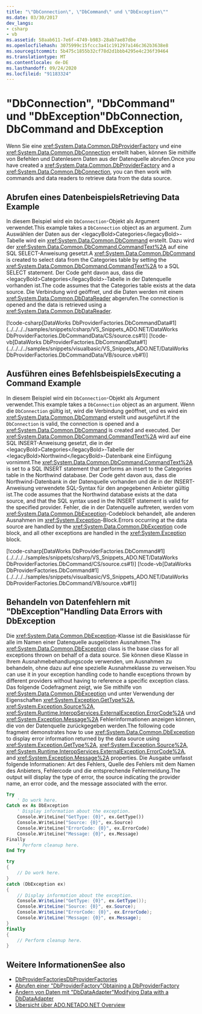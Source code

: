```yaml
---
title: "\"DbConnection\", \"DbCommand\" und \"DbException\""
ms.date: 03/30/2017
dev_langs:
- csharp
- vb
ms.assetid: 58aab611-7e6f-4749-b983-28ab7ae87dbe
ms.openlocfilehash: 3075999c15fccc3a41c191297a146c362b3638e8
ms.sourcegitcommit: 5b475c1855b32cf78d2d1bbb4295e4c236f39464
ms.translationtype: MT
ms.contentlocale: de-DE
ms.lasthandoff: 09/24/2020
ms.locfileid: "91183324"
---
```

# <a name="dbconnection-dbcommand-and-dbexception"></a><span data-ttu-id="50630-102">"DbConnection", "DbCommand" und "DbException"</span><span class="sxs-lookup"><span data-stu-id="50630-102">DbConnection, DbCommand and DbException</span></span>

<span data-ttu-id="50630-103">Wenn Sie eine <xref:System.Data.Common.DbProviderFactory> und eine <xref:System.Data.Common.DbConnection> erstellt haben, können Sie mithilfe von Befehlen und Datenlesern Daten aus der Datenquelle abrufen.</span><span class="sxs-lookup"><span data-stu-id="50630-103">Once you have created a <xref:System.Data.Common.DbProviderFactory> and a <xref:System.Data.Common.DbConnection>, you can then work with commands and data readers to retrieve data from the data source.</span></span>  
  
## <a name="retrieving-data-example"></a><span data-ttu-id="50630-104">Abrufen eines Datenbeispiels</span><span class="sxs-lookup"><span data-stu-id="50630-104">Retrieving Data Example</span></span>  

 <span data-ttu-id="50630-105">In diesem Beispiel wird ein `DbConnection`-Objekt als Argument verwendet.</span><span class="sxs-lookup"><span data-stu-id="50630-105">This example takes a `DbConnection` object as an argument.</span></span> <span data-ttu-id="50630-106">Zum Auswählen der Daten aus der &lt;legacyBold&gt;Categories&lt;/legacyBold&gt;-Tabelle wird ein <xref:System.Data.Common.DbCommand> erstellt. Dazu wird der <xref:System.Data.Common.DbCommand.CommandText%2A> auf eine SQL SELECT-Anweisung gesetzt.</span><span class="sxs-lookup"><span data-stu-id="50630-106">A <xref:System.Data.Common.DbCommand> is created to select data from the Categories table by setting the <xref:System.Data.Common.DbCommand.CommandText%2A> to a SQL SELECT statement.</span></span> <span data-ttu-id="50630-107">Der Code geht davon aus, dass die &lt;legacyBold&gt;Categories&lt;/legacyBold&gt;-Tabelle in der Datenquelle vorhanden ist.</span><span class="sxs-lookup"><span data-stu-id="50630-107">The code assumes that the Categories table exists at the data source.</span></span> <span data-ttu-id="50630-108">Die Verbindung wird geöffnet, und die Daten werden mit einem <xref:System.Data.Common.DbDataReader> abgerufen.</span><span class="sxs-lookup"><span data-stu-id="50630-108">The connection is opened and the data is retrieved using a <xref:System.Data.Common.DbDataReader>.</span></span>  
  
 [!code-csharp[DataWorks DbProviderFactories.DbCommandData#1](../../../../samples/snippets/csharp/VS_Snippets_ADO.NET/DataWorks DbProviderFactories.DbCommandData/CS/source.cs#1)]
 [!code-vb[DataWorks DbProviderFactories.DbCommandData#1](../../../../samples/snippets/visualbasic/VS_Snippets_ADO.NET/DataWorks DbProviderFactories.DbCommandData/VB/source.vb#1)]  
  
## <a name="executing-a-command-example"></a><span data-ttu-id="50630-109">Ausführen eines Befehlsbeispiels</span><span class="sxs-lookup"><span data-stu-id="50630-109">Executing a Command Example</span></span>  

 <span data-ttu-id="50630-110">In diesem Beispiel wird ein `DbConnection`-Objekt als Argument verwendet.</span><span class="sxs-lookup"><span data-stu-id="50630-110">This example takes a `DbConnection` object as an argument.</span></span> <span data-ttu-id="50630-111">Wenn die `DbConnection` gültig ist, wird die Verbindung geöffnet, und es wird ein <xref:System.Data.Common.DbCommand> erstellt und ausgeführt.</span><span class="sxs-lookup"><span data-stu-id="50630-111">If the `DbConnection` is valid, the connection is opened and a <xref:System.Data.Common.DbCommand> is created and executed.</span></span> <span data-ttu-id="50630-112">Der <xref:System.Data.Common.DbCommand.CommandText%2A> wird auf eine SQL INSERT-Anweisung gesetzt, die in der &lt;legacyBold&gt;Categories&lt;/legacyBold&gt;-Tabelle der &lt;legacyBold&gt;Northwind&lt;/legacyBold&gt;-Datenbank eine Einfügung vornimmt.</span><span class="sxs-lookup"><span data-stu-id="50630-112">The <xref:System.Data.Common.DbCommand.CommandText%2A> is set to a SQL INSERT statement that performs an insert to the Categories table in the Northwind database.</span></span> <span data-ttu-id="50630-113">Der Code geht davon aus, dass die Northwind-Datenbank in der Datenquelle vorhanden und die in der INSERT-Anweisung verwendete SQL-Syntax für den angegebenen Anbieter gültig ist.</span><span class="sxs-lookup"><span data-stu-id="50630-113">The code assumes that the Northwind database exists at the data source, and that the SQL syntax used in the INSERT statement is valid for the specified provider.</span></span> <span data-ttu-id="50630-114">Fehler, die in der Datenquelle auftreten, werden vom <xref:System.Data.Common.DbException>-Codeblock behandelt, alle anderen Ausnahmen im <xref:System.Exception>-Block.</span><span class="sxs-lookup"><span data-stu-id="50630-114">Errors occurring at the data source are handled by the <xref:System.Data.Common.DbException> code block, and all other exceptions are handled in the <xref:System.Exception> block.</span></span>  
  
 [!code-csharp[DataWorks DbProviderFactories.DbCommand#1](../../../../samples/snippets/csharp/VS_Snippets_ADO.NET/DataWorks DbProviderFactories.DbCommand/CS/source.cs#1)]
 [!code-vb[DataWorks DbProviderFactories.DbCommand#1](../../../../samples/snippets/visualbasic/VS_Snippets_ADO.NET/DataWorks DbProviderFactories.DbCommand/VB/source.vb#1)]  
  
## <a name="handling-data-errors-with-dbexception"></a><span data-ttu-id="50630-115">Behandeln von Datenfehlern mit "DbException"</span><span class="sxs-lookup"><span data-stu-id="50630-115">Handling Data Errors with DbException</span></span>  

 <span data-ttu-id="50630-116">Die <xref:System.Data.Common.DbException>-Klasse ist die Basisklasse für alle im Namen einer Datenquelle ausgelösten Ausnahmen.</span><span class="sxs-lookup"><span data-stu-id="50630-116">The <xref:System.Data.Common.DbException> class is the base class for all exceptions thrown on behalf of a data source.</span></span> <span data-ttu-id="50630-117">Sie können diese Klasse in Ihrem Ausnahmebehandlungscode verwenden, um Ausnahmen zu behandeln, ohne dazu auf eine spezielle Ausnahmeklasse zu verweisen.</span><span class="sxs-lookup"><span data-stu-id="50630-117">You can use it in your exception handling code to handle exceptions thrown by different providers without having to reference a specific exception class.</span></span> <span data-ttu-id="50630-118">Das folgende Codefragment zeigt, wie Sie mithilfe von <xref:System.Data.Common.DbException> und unter Verwendung der Eigenschaften <xref:System.Exception.GetType%2A>, <xref:System.Exception.Source%2A>, <xref:System.Runtime.InteropServices.ExternalException.ErrorCode%2A> und <xref:System.Exception.Message%2A> Fehlerinformationen anzeigen können, die von der Datenquelle zurückgegeben werden.</span><span class="sxs-lookup"><span data-stu-id="50630-118">The following code fragment demonstrates how to use <xref:System.Data.Common.DbException> to display error information returned by the data source using <xref:System.Exception.GetType%2A>, <xref:System.Exception.Source%2A>, <xref:System.Runtime.InteropServices.ExternalException.ErrorCode%2A>, and <xref:System.Exception.Message%2A> properties.</span></span> <span data-ttu-id="50630-119">Die Ausgabe umfasst folgende Informationen: Art des Fehlers, Quelle des Fehlers mit dem Namen des Anbieters, Fehlercode und die entsprechende Fehlermeldung.</span><span class="sxs-lookup"><span data-stu-id="50630-119">The output will display the type of error, the source indicating the provider name, an error code, and the message associated with the error.</span></span>  
  
```vb  
Try  
    ' Do work here.  
Catch ex As DbException  
    ' Display information about the exception.  
    Console.WriteLine("GetType: {0}", ex.GetType())  
    Console.WriteLine("Source: {0}", ex.Source)  
    Console.WriteLine("ErrorCode: {0}", ex.ErrorCode)  
    Console.WriteLine("Message: {0}", ex.Message)  
Finally  
    ' Perform cleanup here.  
End Try  
```  
  
```csharp  
try  
{  
    // Do work here.  
}  
catch (DbException ex)  
{  
    // Display information about the exception.  
    Console.WriteLine("GetType: {0}", ex.GetType());  
    Console.WriteLine("Source: {0}", ex.Source);  
    Console.WriteLine("ErrorCode: {0}", ex.ErrorCode);  
    Console.WriteLine("Message: {0}", ex.Message);  
}  
finally  
{  
    // Perform cleanup here.  
}  
```  
  
## <a name="see-also"></a><span data-ttu-id="50630-120">Weitere Informationen</span><span class="sxs-lookup"><span data-stu-id="50630-120">See also</span></span>

- [<span data-ttu-id="50630-121">DbProviderFactories</span><span class="sxs-lookup"><span data-stu-id="50630-121">DbProviderFactories</span></span>](dbproviderfactories.md)
- [<span data-ttu-id="50630-122">Abrufen einer "DbProviderFactory"</span><span class="sxs-lookup"><span data-stu-id="50630-122">Obtaining a DbProviderFactory</span></span>](obtaining-a-dbproviderfactory.md)
- [<span data-ttu-id="50630-123">Ändern von Daten mit "DbDataAdapter"</span><span class="sxs-lookup"><span data-stu-id="50630-123">Modifying Data with a DbDataAdapter</span></span>](modifying-data-with-a-dbdataadapter.md)
- [<span data-ttu-id="50630-124">Übersicht über ADO.NET</span><span class="sxs-lookup"><span data-stu-id="50630-124">ADO.NET Overview</span></span>](ado-net-overview.md)
